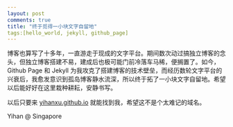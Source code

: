 ```yaml
---
layout: post
comments: true
title: "终于觅得一小块文字自留地"
tags:[hello_world, jekyll, github_page]
---
```


博客也算写了十多年，一直游走于现成的文字平台。期间数次动过搞独立博客的念头，但独立博客搭建不易，建成后也极可能门前冷落车马稀，便搁置了。如今，Github Page 和 Jekyll 为我攻克了搭建博客的技术壁垒，而经历数轮文字平台的兴衰后，我愈发意识到孤岛博客静水流深，所以终于拓了一小块文字自留地。希望以后能好好在这里栽种耕耘，安静书写。

以后只要来 [yihanxu.github.io](https://yihanxu.github.io) 就能找到我，希望这不是个太难记的域名。
  

Yihan @ Singapore
